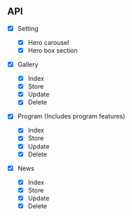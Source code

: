 ## API

- [x] Setting

    - [x] Hero carousel
    - [x] Hero box section

- [x] Gallery

    - [x] Index
    - [x] Store
    - [x] Update
    - [x] Delete

- [x] Program (Includes program features)

    - [x] Index
    - [x] Store
    - [x] Update
    - [x] Delete

- [x] News

    - [x] Index
    - [x] Store
    - [x] Update
    - [x] Delete
